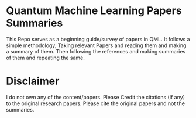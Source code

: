 # Quantum Machine Learning Papers Summaries
This Repo serves as a beginning guide/survey of papers in QML.
It follows a simple methodology, Taking relevant Papers and reading them and making a summary of them. Then following the references and making summaries of them and repeating the same.
# Disclaimer 
I do not own any of the content/papers. Please Credit the citations (If any) to the original research papers. Please cite the original papers and not the summaries. 
